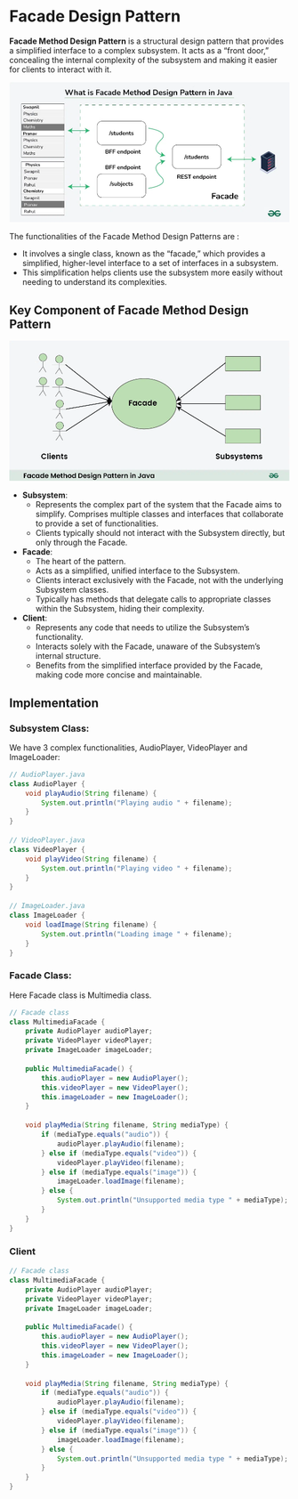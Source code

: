 # Facade Design Pattern
**Facade Method Design Pattern** is a structural design pattern that provides a simplified interface to a complex subsystem. It acts as a “front door,” concealing the internal complexity of the subsystem and making it easier for clients to interact with it.

![](images/pattern.png)

The functionalities of the Facade Method Design Patterns are :

- It involves a single class, known as the “facade,” which provides a simplified, higher-level interface to a set of interfaces in a subsystem.
- This simplification helps clients use the subsystem more easily without needing to understand its complexities.

## Key Component of Facade Method Design Pattern

![](images/key_component.png)

- **Subsystem**:
    - Represents the complex part of the system that the Facade aims to simplify.
    Comprises multiple classes and interfaces that collaborate to provide a set of functionalities.
    - Clients typically should not interact with the Subsystem directly, but only through the Facade.
- **Facade**:
    - The heart of the pattern.
    - Acts as a simplified, unified interface to the Subsystem.
    - Clients interact exclusively with the Facade, not with the underlying Subsystem classes.
    - Typically has methods that delegate calls to appropriate classes within the Subsystem, hiding their complexity.
- **Client**:
    - Represents any code that needs to utilize the Subsystem’s functionality.
    - Interacts solely with the Facade, unaware of the Subsystem’s internal structure.
    - Benefits from the simplified interface provided by the Facade, making code more concise and maintainable.

## Implementation
### Subsystem Class:
We have 3 complex functionalities, AudioPlayer, VideoPlayer and ImageLoader:
```java
// AudioPlayer.java
class AudioPlayer {
    void playAudio(String filename) {
        System.out.println("Playing audio " + filename);
    }
}

// VideoPlayer.java
class VideoPlayer {
    void playVideo(String filename) {
        System.out.println("Playing video " + filename);
    }
}

// ImageLoader.java
class ImageLoader {
    void loadImage(String filename) {
        System.out.println("Loading image " + filename);
    }
}
```

### Facade Class:
Here Facade class is Multimedia class.

```java
// Facade class
class MultimediaFacade {
    private AudioPlayer audioPlayer;
    private VideoPlayer videoPlayer;
    private ImageLoader imageLoader;

    public MultimediaFacade() {
        this.audioPlayer = new AudioPlayer();
        this.videoPlayer = new VideoPlayer();
        this.imageLoader = new ImageLoader();
    }

    void playMedia(String filename, String mediaType) {
        if (mediaType.equals("audio")) {
            audioPlayer.playAudio(filename);
        } else if (mediaType.equals("video")) {
            videoPlayer.playVideo(filename);
        } else if (mediaType.equals("image")) {
            imageLoader.loadImage(filename);
        } else {
            System.out.println("Unsupported media type " + mediaType);
        }
    }
}
```

### Client
```java
// Facade class
class MultimediaFacade {
    private AudioPlayer audioPlayer;
    private VideoPlayer videoPlayer;
    private ImageLoader imageLoader;

    public MultimediaFacade() {
        this.audioPlayer = new AudioPlayer();
        this.videoPlayer = new VideoPlayer();
        this.imageLoader = new ImageLoader();
    }

    void playMedia(String filename, String mediaType) {
        if (mediaType.equals("audio")) {
            audioPlayer.playAudio(filename);
        } else if (mediaType.equals("video")) {
            videoPlayer.playVideo(filename);
        } else if (mediaType.equals("image")) {
            imageLoader.loadImage(filename);
        } else {
            System.out.println("Unsupported media type " + mediaType);
        }
    }
}
```